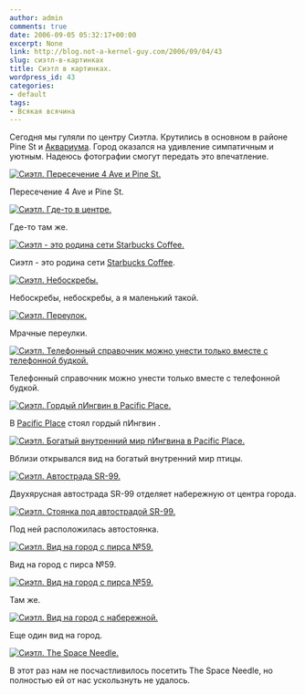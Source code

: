 ```yaml
---
author: admin
comments: true
date: 2006-09-05 05:32:17+00:00
excerpt: None
link: http://blog.not-a-kernel-guy.com/2006/09/04/43
slug: сиэтл-в-картинках
title: Сиэтл в картинках.
wordpress_id: 43
categories:
- default
tags:
- Всякая всячина
---
```


Сегодня мы гуляли по центру Сиэтла. Крутились в основном в районе Pine St и [Аквариума](http://www.seattleaquarium.org). Город оказался на удивление симпатичным и уютным. Надеюсь фотографии смогут передать это впечатление.



[![Сиэтл. Пересечение 4 Ave и Pine St.](http://blog.not-a-kernel-guy.com/wp-content/uploads/2006/08/Seattle_2006-09-04/IMG_2247_small.JPG)](http://blog.not-a-kernel-guy.com/wp-content/uploads/2006/08/Seattle_2006-09-04/IMG_2247.JPG)

Пересечение 4 Ave и Pine St.

  


<!-- more -->


[![Сиэтл. Где-то в центре.](http://blog.not-a-kernel-guy.com/wp-content/uploads/2006/08/Seattle_2006-09-04/IMG_2253_small.JPG)](http://blog.not-a-kernel-guy.com/wp-content/uploads/2006/08/Seattle_2006-09-04/IMG_2253.JPG)

Где-то там же.

  




[![Сиэтл - это родина сети Starbucks Coffee.](http://blog.not-a-kernel-guy.com/wp-content/uploads/2006/08/Seattle_2006-09-04/IMG_2299_small.JPG)](http://blog.not-a-kernel-guy.com/wp-content/uploads/2006/08/Seattle_2006-09-04/IMG_2299.JPG)

Сиэтл - это родина сети [Starbucks Coffee](http://www.starbucks.com/).

  




[![Сиэтл. Небоскребы.](http://blog.not-a-kernel-guy.com/wp-content/uploads/2006/08/Seattle_2006-09-04/IMG_2263_small.JPG)](http://blog.not-a-kernel-guy.com/wp-content/uploads/2006/08/Seattle_2006-09-04/IMG_2263.JPG)

Небоскребы, небоскребы, а я маленький такой.

  




[![Сиэтл. Переулок.](http://blog.not-a-kernel-guy.com/wp-content/uploads/2006/08/Seattle_2006-09-04/IMG_2257_small.JPG)](http://blog.not-a-kernel-guy.com/wp-content/uploads/2006/08/Seattle_2006-09-04/IMG_2257.JPG)

Мрачные переулки.

  




[![Сиэтл. Телефонный справочник можно унести только вместе с телефонной будкой.](http://blog.not-a-kernel-guy.com/wp-content/uploads/2006/08/Seattle_2006-09-04/IMG_2262_small.JPG)](http://blog.not-a-kernel-guy.com/wp-content/uploads/2006/08/Seattle_2006-09-04/IMG_2262.JPG)

Телефонный справочник можно унести только вместе с телефонной будкой.

  




[![Сиэтл. Гордый пИнгвин в Pacific Place.](http://blog.not-a-kernel-guy.com/wp-content/uploads/2006/08/Seattle_2006-09-04/IMG_2248_small.JPG)](http://blog.not-a-kernel-guy.com/wp-content/uploads/2006/08/Seattle_2006-09-04/IMG_2248.JPG)

В [Pacific Place](http://www.pacificplaceseattle.com) стоял гордый пИнгвин .

  




[![Сиэтл. Богатый внутренний мир пИнгвина в Pacific Place.](http://blog.not-a-kernel-guy.com/wp-content/uploads/2006/08/Seattle_2006-09-04/IMG_2249_small.JPG)](http://blog.not-a-kernel-guy.com/wp-content/uploads/2006/08/Seattle_2006-09-04/IMG_2249.JPG)

Вблизи открывался вид на богатый внутренний мир птицы.

  




[![Сиэтл. Автострада SR-99.](http://blog.not-a-kernel-guy.com/wp-content/uploads/2006/08/Seattle_2006-09-04/IMG_2271_small.JPG)](http://blog.not-a-kernel-guy.com/wp-content/uploads/2006/08/Seattle_2006-09-04/IMG_2271.JPG)

Двухярусная автострада SR-99 отделяет набережную от центра города.

  




[![Сиэтл. Стоянка под автострадой SR-99.](http://blog.not-a-kernel-guy.com/wp-content/uploads/2006/08/Seattle_2006-09-04/IMG_2266_small.JPG)](http://blog.not-a-kernel-guy.com/wp-content/uploads/2006/08/Seattle_2006-09-04/IMG_2266.JPG)

Под ней расположилась автостоянка.

  




[![Сиэтл. Вид на город с пирса №59.](http://blog.not-a-kernel-guy.com/wp-content/uploads/2006/08/Seattle_2006-09-04/IMG_2275_small.JPG)](http://blog.not-a-kernel-guy.com/wp-content/uploads/2006/08/Seattle_2006-09-04/IMG_2275.JPG)

Вид на город с пирса №59.

  




[![Сиэтл. Вид на город с пирса №59.](http://blog.not-a-kernel-guy.com/wp-content/uploads/2006/08/Seattle_2006-09-04/IMG_2276_small.JPG)](http://blog.not-a-kernel-guy.com/wp-content/uploads/2006/08/Seattle_2006-09-04/IMG_2276.JPG)

Там же.

  




[![Сиэтл. Вид на город с набережной.](http://blog.not-a-kernel-guy.com/wp-content/uploads/2006/08/Seattle_2006-09-04/IMG_2240_small.JPG)](http://blog.not-a-kernel-guy.com/wp-content/uploads/2006/08/Seattle_2006-09-04/IMG_2240.JPG)

Еще один вид на город.

  




[![Сиэтл. The Space Needle.](http://blog.not-a-kernel-guy.com/wp-content/uploads/2006/08/Seattle_2006-09-04/IMG_2281_small.JPG)](http://blog.not-a-kernel-guy.com/wp-content/uploads/2006/08/Seattle_2006-09-04/IMG_2281.JPG)

В этот раз нам не посчастливилось посетить The Space Needle, но полностью ей от нас ускользнуть не удалось.

  

